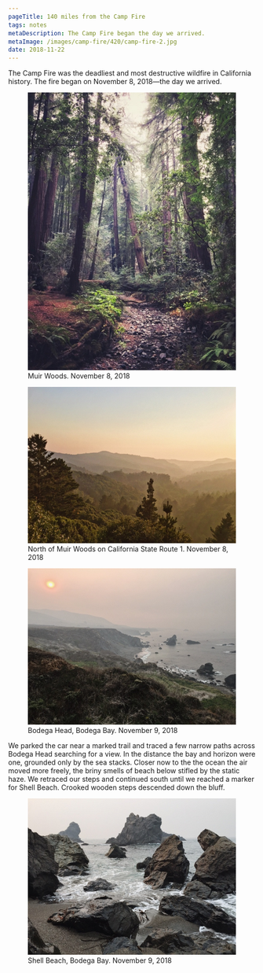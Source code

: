 ```yaml
---
pageTitle: 140 miles from the Camp Fire
tags: notes
metaDescription: The Camp Fire began the day we arrived.
metaImage: /images/camp-fire/420/camp-fire-2.jpg
date: 2018-11-22
---
```

<p class="lead">The Camp Fire was the deadliest and most destructive wildfire in California history. The fire began on November 8, 2018&mdash;the day we arrived.</p>

<figure>
    <img src="/images/camp-fire/768/muir-woods.jpg">
    <figcaption>Muir Woods. November 8, 2018</figcaption>
</figure>

<figure>
    <img src="/images/camp-fire/768/camp-fire-1.jpg">
    <figcaption>North of Muir Woods on California State Route 1. November 8, 2018</figcaption>
</figure>
<figure>
    <img src="/images/camp-fire/768/camp-fire-3.jpg">
    <figcaption>Bodega Head, Bodega Bay. November 9, 2018</figcaption>
</figure>

We parked the car near a marked trail and traced a few narrow paths across Bodega Head searching for a view. In the distance the bay and horizon were one, grounded only by the sea stacks. Closer now to the the ocean the air moved more freely, the briny smells of beach below stifled by the static haze. We retraced our steps and continued south until we reached a marker for Shell Beach. Crooked wooden steps descended down the bluff. 

<figure>
    <img src="/images/camp-fire/768/camp-fire-2.jpg">
    <figcaption>Shell Beach, Bodega Bay. November 9, 2018</figcaption>
</figure>


